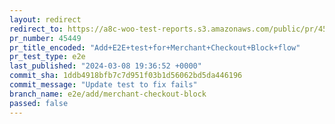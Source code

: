 ```yaml
---
layout: redirect
redirect_to: https://a8c-woo-test-reports.s3.amazonaws.com/public/pr/45449/e2e/index.html
pr_number: 45449
pr_title_encoded: "Add+E2E+test+for+Merchant+Checkout+Block+flow"
pr_test_type: e2e
last_published: "2024-03-08 19:36:52 +0000"
commit_sha: 1ddb4918bfb7c7d951f03b1d56062bd5da446196
commit_message: "Update test to fix fails"
branch_name: e2e/add/merchant-checkout-block
passed: false
---
```

